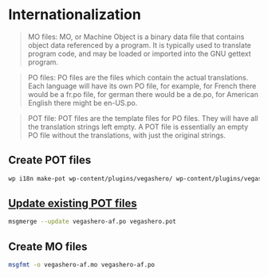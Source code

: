 # Internationalization 

> MO files: MO, or Machine Object is a binary data file that contains object data referenced by a program. It is typically used to translate program code, and may be loaded or imported into the GNU gettext program.

> PO files: PO files are the files which contain the actual translations. Each language will have its own PO file, for example, for French there would be a fr.po file, for german there would be a de.po, for American English there might be en-US.po.

> POT file: POT files are the template files for PO files. They will have all the translation strings left empty. A POT file is essentially an empty PO file without the translations, with just the original strings.


## Create POT files 

```sh
wp i18n make-pot wp-content/plugins/vegashero/ wp-content/plugins/vegashero/languages/vegashero.pot
```

## [Update existing POT files](http://punt.sourceforge.net/gettext/gettext_6.html)

```sh
msgmerge --update vegashero-af.po vegashero.pot 
```

## Create MO files

```sh
msgfmt -o vegashero-af.mo vegashero-af.po
```





